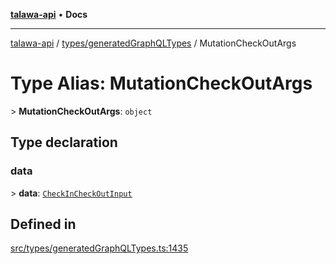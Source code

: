 [**talawa-api**](../../../README.md) • **Docs**

***

[talawa-api](../../../modules.md) / [types/generatedGraphQLTypes](../README.md) / MutationCheckOutArgs

# Type Alias: MutationCheckOutArgs

\> **MutationCheckOutArgs**: `object`

## Type declaration

### data

\> **data**: [`CheckInCheckOutInput`](CheckInCheckOutInput.md)

## Defined in

[src/types/generatedGraphQLTypes.ts:1435](https://github.com/PalisadoesFoundation/talawa-api/blob/92443bb6a5ff3ed66457149a509401986a82e570/src/types/generatedGraphQLTypes.ts#L1435)
